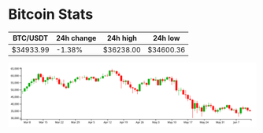 # Bitcoin Stats

BTC/USDT|24h change|24h high|24h low|
|---|---|---|---|
|$34933.99|-1.38%|$36238.00|$34600.36|

<img src="./chart.svg">
